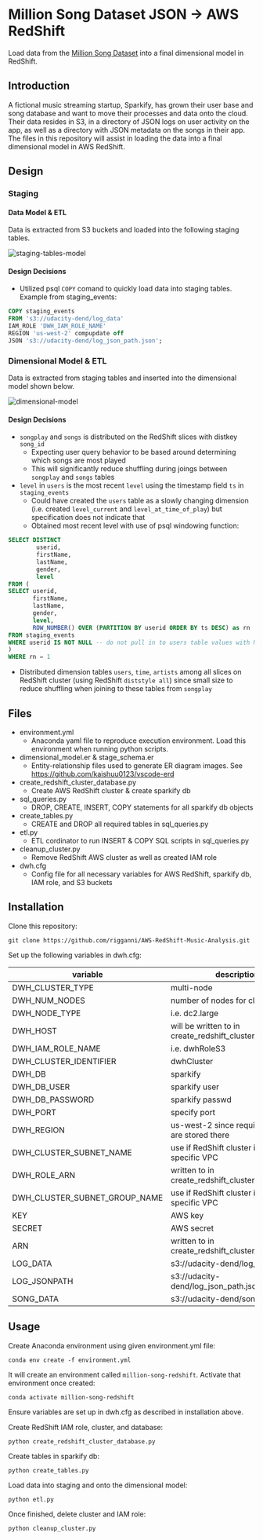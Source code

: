 # Million Song Dataset JSON -> AWS RedShift

Load data from the [Million Song Dataset](https://labrosa.ee.columbia.edu/millionsong/) into a final dimensional model in RedShift. 

## Introduction

A fictional music streaming startup, Sparkify, has grown their user base and song database and want to move their processes and data onto the cloud. Their data resides in S3, in a directory of JSON logs on user activity on the app, as well as a directory with JSON metadata on the songs in their app. The files in this repository will assist in loading the data into a final dimensional model in AWS RedShift.

## Design

### Staging

#### Data Model & ETL

Data is extracted from S3 buckets and loaded into the following staging tables.

![staging-tables-model](./images/stage_schema.er.png)


#### Design Decisions

* Utilized psql `COPY` comand to quickly load data into staging tables. Example from staging_events:

```sql
COPY staging_events 
FROM 's3://udacity-dend/log_data'
IAM_ROLE 'DWH_IAM_ROLE_NAME'
REGION 'us-west-2' compupdate off 
JSON 's3://udacity-dend/log_json_path.json';
```

### Dimensional Model & ETL

Data is extracted from staging tables and inserted into the dimensional model shown below.

![dimensional-model](./images/dimensional_model.er.png)

#### Design Decisions

* `songplay` and `songs` is distributed on the RedShift slices with distkey `song_id`
  * Expecting user query behavior to be based around determining which songs are most played
  * This will significantly reduce shuffling during joings between `songplay` and `songs` tables
* `level` in `users` is the most recent `level` using the timestamp field `ts` in `staging_events`
  * Could have created the `users` table as a slowly changing dimension (i.e. created `level_current` and `level_at_time_of_play`) but specification does not indicate that
  * Obtained most recent level with use of psql windowing function:
```sql 
SELECT DISTINCT 
        userid,
        firstName,
        lastName,
        gender,
        level
FROM (
SELECT userid,
       firstName,
       lastName,
       gender,
       level,
       ROW_NUMBER() OVER (PARTITION BY userid ORDER BY ts DESC) as rn
FROM staging_events
WHERE userid IS NOT NULL -- do not pull in to users table values with NULL id's
) 
WHERE rn = 1
```
* Distributed dimension tables `users`, `time`, `artists` among all slices on RedShift cluster (using RedShift `diststyle all`) since small size to reduce shuffling when joining to these tables from `songplay`


## Files

* environment.yml
  * Anaconda yaml file to reproduce execution environment. Load this environment when running python scripts.
* dimensional_model.er & stage_schema.er
  * Entity-relationship files used to generate ER diagram images. See https://github.com/kaishuu0123/vscode-erd
* create_redshift_cluster_database.py
  * Create AWS RedShift cluster & create sparkify db
* sql_queries.py
  * DROP, CREATE, INSERT, COPY statements for all sparkify db objects
* create_tables.py
  * CREATE and DROP all required tables in sql_queries.py
* etl.py
  * ETL cordinator to run INSERT & COPY SQL scripts in sql_queries.py
* cleanup_cluster.py
  * Remove RedShift AWS cluster as well as created IAM role
* dwh.cfg
  * Config file for all necessary variables for AWS RedShift, sparkify db, IAM role, and S3 buckets

## Installation

Clone this repository:

`git clone https://github.com/rigganni/AWS-RedShift-Music-Analysis.git`

Set up the following variables in dwh.cfg:

| variable | description |
| ------------ | --------- |
| DWH_CLUSTER_TYPE | multi-node |
| DWH_NUM_NODES | number of nodes for cluster |
| DWH_NODE_TYPE | i.e. dc2.large |
| DWH_HOST | will be written to in create_redshift_cluster_database.py |
| DWH_IAM_ROLE_NAME | i.e. dwhRoleS3 |
| DWH_CLUSTER_IDENTIFIER | dwhCluster |
| DWH_DB | sparkify |
| DWH_DB_USER | sparkify user |
| DWH_DB_PASSWORD | sparkify passwd |
| DWH_PORT | specify port |
| DWH_REGION | us-west-2 since required S3 files are stored there |
| DWH_CLUSTER_SUBNET_NAME | use if RedShift cluster is required in specific VPC |
| DWH_ROLE_ARN | written to in create_redshift_cluster_database.py |
| DWH_CLUSTER_SUBNET_GROUP_NAME | use if RedShift cluster is required in specific VPC |
| KEY | AWS key |
| SECRET | AWS secret |
| ARN | written to in create_redshift_cluster_database.py |
| LOG_DATA | s3://udacity-dend/log_data |
| LOG_JSONPATH | s3://udacity-dend/log_json_path.json |
| SONG_DATA | s3://udacity-dend/song_data |

## Usage

Create Anaconda environment using given environment.yml file:

`conda env create -f environment.yml`

It will create an environment called `million-song-redshift`. Activate that environment once created:

`conda activate million-song-redshift`

Ensure variables are set up in dwh.cfg as described in installation above.

Create RedShift IAM role, cluster, and database:

`python create_redshift_cluster_database.py`

Create tables in sparkify db:

`python create_tables.py`

Load data into staging and onto the dimensional model:

`python etl.py`

Once finished, delete cluster and IAM role:

`python cleanup_cluster.py`